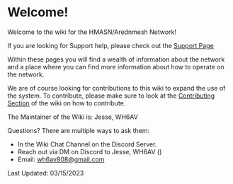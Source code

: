 # Welcome!

Welcome to the wiki for the HMASN/Arednmesh Network!

If you are looking for Support help, please check out the [Support Page](https://wh6av.github.io/wiki/General/user_guides/support)

Within these pages you will find a wealth of information about the network and a place where you can find more information about how to operate on the network.

We are of course looking for contributions to this wiki to expand the use of the system. To contribute, please make sure to look at the [Contributing Section](https://wh6av.github.io/wiki/wiki/overview) of the wiki on how to contribute.

The Maintainer of the Wiki is: Jesse, WH6AV

Questions? There are multiple ways to ask them:

* In the Wiki Chat Channel on the Discord Server.
* Reach out via DM on Discord to Jesse, WH6AV ()
* Email: wh6av808@gmail.com

Last Updated: 03/15/2023
